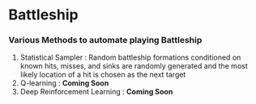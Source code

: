 # Battleship
### Various Methods to automate playing Battleship

1. Statistical Sampler : Random battleship formations conditioned on known hits, misses, and sinks are randomly generated and the most likely location of a hit is chosen as the next target
2. Q-learning : **Coming Soon**
3. Deep Reinforcement Learning : **Coming Soon**
